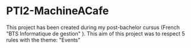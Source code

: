 PTI2-MachineACafe
=================

This project has been created during my post-bachelor cursus (French "BTS Informatique de gestion" ). This aim of this project was to respect 5 rules with the theme: "Events"
